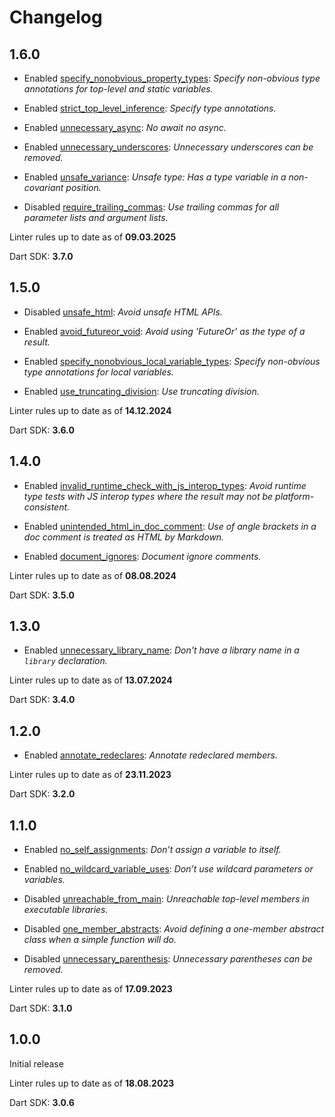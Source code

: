 # Changelog

## 1.6.0

- Enabled [specify_nonobvious_property_types](https://dart.dev/tools/linter-rules/specify_nonobvious_property_types):
  _Specify non-obvious type annotations for top-level and static variables._

- Enabled [strict_top_level_inference](https://dart.dev/tools/linter-rules/strict_top_level_inference):
  _Specify type annotations._

- Enabled [unnecessary_async](https://dart.dev/tools/linter-rules/unnecessary_async):
  _No await no async._

- Enabled [unnecessary_underscores](https://dart.dev/tools/linter-rules/unnecessary_underscores):
  _Unnecessary underscores can be removed._

- Enabled [unsafe_variance](https://dart.dev/tools/linter-rules/unsafe_variance):
  _Unsafe type: Has a type variable in a non-covariant position._

- Disabled [require_trailing_commas](https://dart.dev/tools/linter-rules/require_trailing_commas):
  _Use trailing commas for all parameter lists and argument lists._

Linter rules up to date as of **09.03.2025**

Dart SDK: **3.7.0**

## 1.5.0

- Disabled [unsafe_html](https://dart.dev/tools/linter-rules/unsafe_html):
  _Avoid unsafe HTML APIs._

- Enabled [avoid_futureor_void](https://dart.dev/tools/linter-rules/avoid_futureor_void):
  _Avoid using 'FutureOr' as the type of a result._

- Enabled [specify_nonobvious_local_variable_types](https://dart.dev/tools/linter-rules/specify_nonobvious_local_variable_types):
  _Specify non-obvious type annotations for local variables._

- Enabled [use_truncating_division](https://dart.dev/tools/linter-rules/use_truncating_division):
  _Use truncating division._

Linter rules up to date as of **14.12.2024**

Dart SDK: **3.6.0**

## 1.4.0

- Enabled [invalid_runtime_check_with_js_interop_types](https://dart.dev/tools/linter-rules/invalid_runtime_check_with_js_interop_types):
  _Avoid runtime type tests with JS interop types where the result may not be platform-consistent._

- Enabled [unintended_html_in_doc_comment](https://dart.dev/tools/linter-rules/unintended_html_in_doc_comment):
  _Use of angle brackets in a doc comment is treated as HTML by Markdown._

- Enabled [document_ignores](https://dart.dev/tools/linter-rules/document_ignores):
  _Document ignore comments._

Linter rules up to date as of **08.08.2024**

Dart SDK: **3.5.0**

## 1.3.0

- Enabled [unnecessary_library_name](https://dart.dev/tools/linter-rules/unnecessary_library_name):
  _Don't have a library name in a `library` declaration._

Linter rules up to date as of **13.07.2024**

Dart SDK: **3.4.0**

## 1.2.0

- Enabled [annotate_redeclares](https://dart.dev/tools/linter-rules/annotate_redeclares):
  _Annotate redeclared members._

Linter rules up to date as of **23.11.2023**

Dart SDK: **3.2.0**

## 1.1.0

- Enabled [no_self_assignments](https://dart.dev/tools/linter-rules/no_self_assignments):
  _Don’t assign a variable to itself._

- Enabled [no_wildcard_variable_uses](https://dart.dev/tools/linter-rules/no_wildcard_variable_uses):
  _Don’t use wildcard parameters or variables._

- Disabled [unreachable_from_main](https://dart.dev/tools/linter-rules/unreachable_from_main):
  _Unreachable top-level members in executable libraries._

- Disabled [one_member_abstracts](https://dart.dev/tools/linter-rules/one_member_abstracts):
  _Avoid defining a one-member abstract class when a simple function will do._

- Disabled [unnecessary_parenthesis](https://dart.dev/tools/linter-rules/unnecessary_parenthesis):
  _Unnecessary parentheses can be removed._

Linter rules up to date as of **17.09.2023**

Dart SDK: **3.1.0**

## 1.0.0

Initial release

Linter rules up to date as of **18.08.2023**

Dart SDK: **3.0.6**
